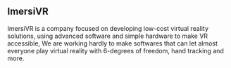 ## ImersiVR

ImersiVR is a company focused on developing low-cost virtual reality solutions, using advanced software and simple hardware to make VR accessible, We are working hardly to make softwares that can let almost everyone play virtual reality with 6-degrees of freedom, hand tracking and more.
